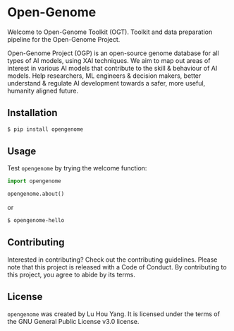 # Open-Genome

Welcome to Open-Genome Toolkit (OGT). Toolkit and data preparation pipeline for the Open-Genome Project.

Open-Genome Project (OGP) is an open-source genome database for all types of AI models, using XAI techniques. We aim to map out areas of interest in various AI models that contribute to the skill & behaviour of AI models. Help researchers, ML engineers & decision makers, better understand & regulate AI development towards a safer, more useful, humanity aligned future.

## Installation

```bash
$ pip install opengenome
```

## Usage

Test `opengenome` by trying the welcome function:

```python
import opengenome

opengenome.about()
```

or

```bash
$ opengenome-hello
```

## Contributing

Interested in contributing? Check out the contributing guidelines. Please note that this project is released with a Code of Conduct. By contributing to this project, you agree to abide by its terms.

## License

`opengenome` was created by Lu Hou Yang. It is licensed under the terms of the GNU General Public License v3.0 license.
